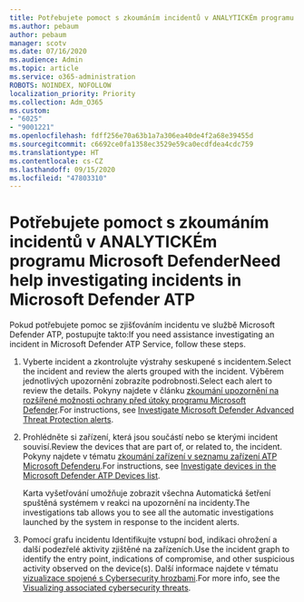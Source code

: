 ```yaml
---
title: Potřebujete pomoct s zkoumáním incidentů v ANALYTICKÉm programu Microsoft Defender
ms.author: pebaum
author: pebaum
manager: scotv
ms.date: 07/16/2020
ms.audience: Admin
ms.topic: article
ms.service: o365-administration
ROBOTS: NOINDEX, NOFOLLOW
localization_priority: Priority
ms.collection: Adm_O365
ms.custom:
- "6025"
- "9001221"
ms.openlocfilehash: fdff256e70a63b1a7a306ea40de4f2a68e39455d
ms.sourcegitcommit: c6692ce0fa1358ec3529e59ca0ecdfdea4cdc759
ms.translationtype: HT
ms.contentlocale: cs-CZ
ms.lasthandoff: 09/15/2020
ms.locfileid: "47803310"
---
```

# <a name="need-help-investigating-incidents-in-microsoft-defender-atp"></a><span data-ttu-id="44c24-102">Potřebujete pomoct s zkoumáním incidentů v ANALYTICKÉm programu Microsoft Defender</span><span class="sxs-lookup"><span data-stu-id="44c24-102">Need help investigating incidents in Microsoft Defender ATP</span></span>

<span data-ttu-id="44c24-103">Pokud potřebujete pomoc se zjišťováním incidentu ve službě Microsoft Defender ATP, postupujte takto:</span><span class="sxs-lookup"><span data-stu-id="44c24-103">If you need assistance investigating an incident in Microsoft Defender ATP Service, follow these steps.</span></span>

1. <span data-ttu-id="44c24-104">Vyberte incident a zkontrolujte výstrahy seskupené s incidentem.</span><span class="sxs-lookup"><span data-stu-id="44c24-104">Select the incident and review the alerts grouped with the incident.</span></span> <span data-ttu-id="44c24-105">Výběrem jednotlivých upozornění zobrazíte podrobnosti.</span><span class="sxs-lookup"><span data-stu-id="44c24-105">Select each alert to review the details.</span></span> <span data-ttu-id="44c24-106">Pokyny najdete v článku [zkoumání upozornění na rozšířené možnosti ochrany před útoky programu Microsoft Defender](https://docs.microsoft.com/windows/security/threat-protection/microsoft-defender-atp/investigate-alerts).</span><span class="sxs-lookup"><span data-stu-id="44c24-106">For instructions, see [Investigate Microsoft Defender Advanced Threat Protection alerts](https://docs.microsoft.com/windows/security/threat-protection/microsoft-defender-atp/investigate-alerts).</span></span>
2. <span data-ttu-id="44c24-107">Prohlédněte si zařízení, která jsou součástí nebo se kterými incident souvisí.</span><span class="sxs-lookup"><span data-stu-id="44c24-107">Review the devices that are part of, or related to, the incident.</span></span> <span data-ttu-id="44c24-108">Pokyny najdete v tématu [zkoumání zařízení v seznamu zařízení ATP Microsoft Defenderu](https://docs.microsoft.com/windows/security/threat-protection/microsoft-defender-atp/investigate-machines).</span><span class="sxs-lookup"><span data-stu-id="44c24-108">For instructions, see [Investigate devices in the Microsoft Defender ATP Devices list](https://docs.microsoft.com/windows/security/threat-protection/microsoft-defender-atp/investigate-machines).</span></span><br/>
 
    <span data-ttu-id="44c24-109">Karta vyšetřování umožňuje zobrazit všechna Automatická šetření spuštěná systémem v reakci na upozornění na incidenty.</span><span class="sxs-lookup"><span data-stu-id="44c24-109">The investigations tab allows you to see all the automatic investigations launched by the system in response to the incident alerts.</span></span>
3. <span data-ttu-id="44c24-110">Pomocí grafu incidentu Identifikujte vstupní bod, indikaci ohrožení a další podezřelé aktivity zjištěné na zařízeních.</span><span class="sxs-lookup"><span data-stu-id="44c24-110">Use the incident graph to identify the entry point, indications of compromise, and other suspicious activity observed on the device(s).</span></span> <span data-ttu-id="44c24-111">Další informace najdete v tématu [vizualizace spojené s Cybersecurity hrozbami](https://docs.microsoft.com/windows/security/threat-protection/microsoft-defender-atp/investigate-incidents#visualizing-associated-cybersecurity-threats).</span><span class="sxs-lookup"><span data-stu-id="44c24-111">For more info, see the [Visualizing associated cybersecurity threats](https://docs.microsoft.com/windows/security/threat-protection/microsoft-defender-atp/investigate-incidents#visualizing-associated-cybersecurity-threats).</span></span>  